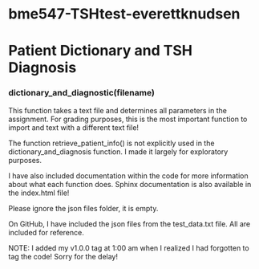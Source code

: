 # bme547-TSHtest-everettknudsen

# Patient Dictionary and TSH Diagnosis

### dictionary_and_diagnostic(filename)

This function takes a text file and determines all parameters in the assignment. For grading purposes, this is the most important function to import and text with a different text file!

The function retrieve_patient_info() is not explicitly used in the dictionary_and_diagnosis function. I made it largely for exploratory purposes.

I have also included documentation within the code for more information about what each function does. Sphinx documentation is also available in the index.html file!

Please ignore the json files folder, it is empty.

On GitHub, I have included the json files from the test_data.txt file. All are included for reference. 

NOTE: I added my v1.0.0 tag at 1:00 am when I realized I had forgotten to tag the code! Sorry for the delay!
